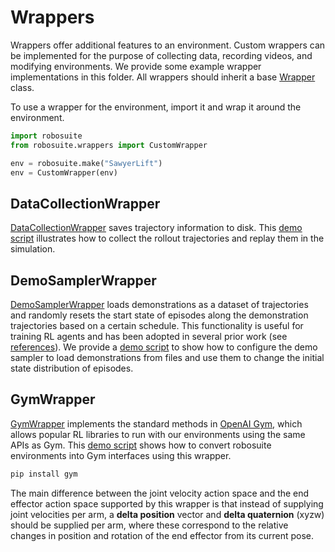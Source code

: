 Wrappers
========

Wrappers offer additional features to an environment. Custom wrappers can be implemented for the purpose of collecting data, recording videos, and modifying environments. We provide some example wrapper implementations in this folder. All wrappers should inherit a base [Wrapper](wrapper.py) class.

To use a wrapper for the environment, import it and wrap it around the environment.

```python
import robosuite
from robosuite.wrappers import CustomWrapper

env = robosuite.make("SawyerLift")
env = CustomWrapper(env)
```

DataCollectionWrapper
---------------------
[DataCollectionWrapper](data_collection_wrapper.py) saves trajectory information to disk. This [demo script](../scripts/demo_collect_and_playback_data.py) illustrates how to collect the rollout trajectories and replay them in the simulation.

DemoSamplerWrapper
------------------
[DemoSamplerWrapper](demo_sampler_wrapper.py) loads demonstrations as a dataset of trajectories and randomly resets the start state of episodes along the demonstration trajectories based on a certain schedule. This functionality is useful for training RL agents and has been adopted in several prior work (see [references](../scripts/demo_learning_curriculum.py)). We provide a [demo script](../scripts/demo_learning_curriculum.py) to show how to configure the demo sampler to load demonstrations from files and use them to change the initial state distribution of episodes.

GymWrapper
----------
[GymWrapper](gym_wrapper.py) implements the standard methods in [OpenAI Gym](https://github.com/openai/gym), which allows popular RL libraries to run with our environments using the same APIs as Gym. This [demo script](../scripts/demo_gym_functionality.py) shows how to convert robosuite environments into Gym interfaces using this wrapper.

```bash
pip install gym
```

The main difference between the joint velocity action space and the end effector action space supported by this wrapper is that instead of supplying joint velocities per arm, a **delta position** vector and **delta quaternion** (xyzw) should be supplied per arm, where these correspond to the relative changes in position and rotation of the end effector from its current pose.
